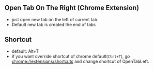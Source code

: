 ## Open Tab On The Right (Chrome Extension)
 - just open new tab on the left of current tab
 - Default new tab is created the end of tabs

## Shortcut
 - default: Alt+T
 - if you want override shortcut of chrome default(`Ctrl+T`), go [chrome://extensions/shortcuts](chrome://extensions/shortcuts) and change shortcut of OpenTabLeft.